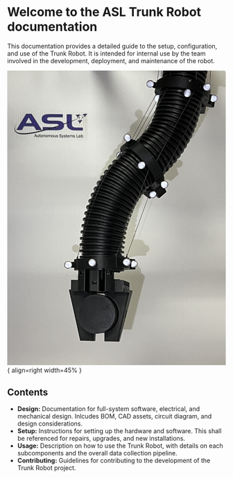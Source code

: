 # Welcome to the ASL Trunk Robot documentation
This documentation provides a detailed guide to the setup, configuration, and use of the Trunk Robot. It is intended for internal use by the team involved in the development, deployment, and maintenance of the robot.

![Trunk robot](assets/trunk-white-bg-closeup.jpeg){ align=right width=45% }

## Contents
- **Design:** Documentation for full-system software, electrical, and mechanical design. Inlcudes BOM, CAD assets, circuit diagram, and design considerations.
- **Setup:** Instructions for setting up the hardware and software. This shall be referenced for repairs, upgrades, and new installations.
- **Usage:** Description on how to use the Trunk Robot, with details on each subcomponents and the overall data collection pipeline.
- **Contributing:** Guidelines for contributing to the development of the Trunk Robot project.
